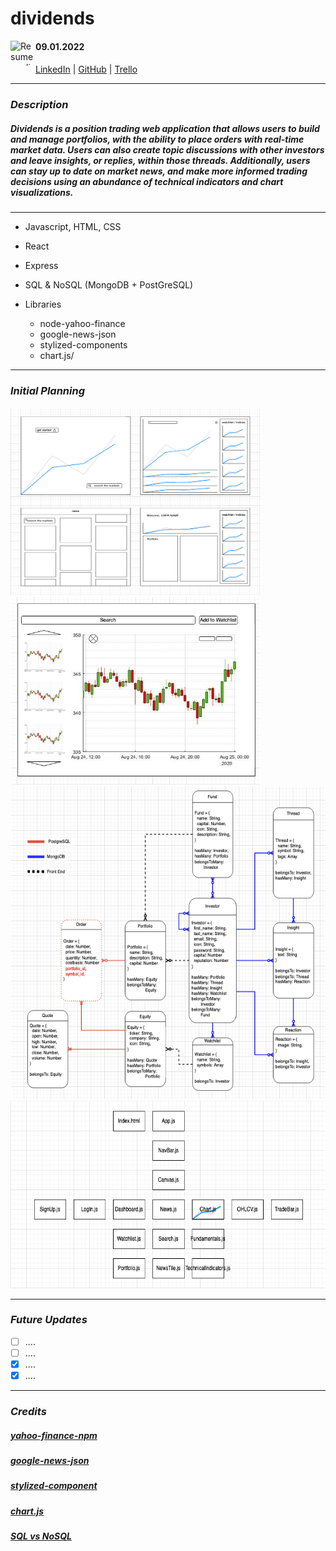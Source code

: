 # dividends
<img align="left" width="40" height="40" src="https://cdn.corporatefinanceinstitute.com/assets/japanese-candlestick7.jpeg" alt="Resume application project app icon">


#### 09.01.2022
####
[LinkedIn]( https://www.linkedin.com/in/james-jewitt/ ) |  [GitHub](https://github.com/jamest7783) |  [Trello](https://trello.com/b/VUohSIUT/dividends)

***

### ***Description*** 
##### Dividends is a position trading web application that allows users to build and manage portfolios, with the ability to place orders with real-time market data. Users can also create topic discussions with other investors and leave insights, or replies, within those threads. Additionally, users can stay up to date on market news, and make more informed trading decisions using an abundance of technical indicators and chart visualizations. 


****


* Javascript, HTML, CSS 
* React
* Express
* SQL & NoSQL (MongoDB + PostGreSQL)

* Libraries
   * node-yahoo-finance 
   * google-news-json 
   * stylized-components
   * chart.js/

 

****

### ***Initial Planning***
<img src=assets/Initial_Planning.png  width="400" height="300" />
<img src=assets/Initial_Planning2.png  width="400" height="300" />
<img src=assets/ERD.png  width="600" height="500" />
<img src=assets/Component_Hierarchy_Diagram.png  width="600" height="300" />

***

### ***Future Updates***
- [ ] ....
- [ ] ....
- [x] ....
- [x] ....

***

### ***Credits***

##### [yahoo-finance-npm](https://github.com/pilwon/node-yahoo-finance) 
##### [google-news-json](https://www.npmjs.com/package/google-news-jsonstl) 
##### [stylized-component](https://styled-components.com/) 
##### [chart.js](https://www.chartjs.org/) 
##### [SQL vs NoSQL](https://www.youtube.com/watch?v=ZS_kXvOeQ5Y&t=1144s) 
 
